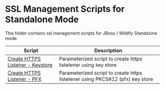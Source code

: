# SSL Management Scripts for Standalone Mode

This folder contains ssl management scripts for JBoss / Wildfly Standalone mode.


|          Script       |                 Description                      |
|-----------------------|--------------------------------------------------|
|  [Create HTTPS Listener - Keystore](create-keystore-https-listener)    | Parameterized script to create https listelener using key store        |
|  [Create HTTPS Listener - PFX](create-pfx-https-listener)    | Parameterized script to create https listelener using PKCS#12 (pfx) key store        |
